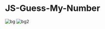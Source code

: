 # JS-Guess-My-Number
![bg](https://github.com/haolam05/JS-Guess-My-Number/assets/71291057/d012193f-6cf7-4c94-9dee-28b34a7143e9)
![bg2](https://github.com/haolam05/JS-Guess-My-Number/assets/71291057/008a1ad3-6f99-4bbf-ac75-9c4fe22311f3)
